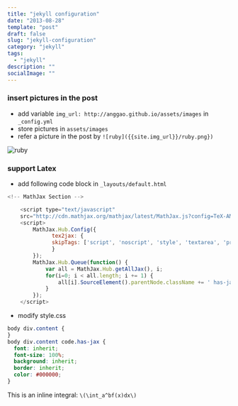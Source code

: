 ```yaml
---
title: "jekyll configuration"
date: "2013-08-28"
template: "post"
draft: false
slug: "jekyll-configuration"
category: "jekyll"
tags:
  - "jekyll"
description: ""
socialImage: ""
---
```


### insert pictures in the post

- add variable `img_url: http://anggao.github.io/assets/images` in `_config.yml`
- store pictures in `assets/images`
- refer a picture in the post by `![ruby]({{site.img_url}}/ruby.png})`

![ruby]({{site.img_url}}/ruby.gif)

### support Latex

- add following code block in `_layouts/default.html`

```javascript
<!-- MathJax Section -->

    <script type="text/javascript"
    src="http://cdn.mathjax.org/mathjax/latest/MathJax.js?config=TeX-AMS-MML_HTMLorMML"></script>
    <script>
        MathJax.Hub.Config({
              tex2jax: {
              skipTags: ['script', 'noscript', 'style', 'textarea', 'pre']
              }
        });
        MathJax.Hub.Queue(function() {
            var all = MathJax.Hub.getAllJax(), i;
            for(i=0; i < all.length; i += 1) {
                all[i].SourceElement().parentNode.className += ' has-jax';
            }
        });
    </script>
```

- modify style.css

```css
body div.content {
}
body div.content code.has-jax {
  font: inherit;
  font-size: 100%;
  background: inherit;
  border: inherit;
  color: #000000;
}
```

This is an inline integral: `\(\int_a^bf(x)dx\)`
